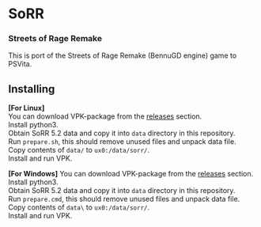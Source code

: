 # SoRR

### Streets of Rage Remake

This is port of the Streets of Rage Remake (BennuGD engine) game to PSVita.


## Installing

**[For Linux]**  
You can download VPK-package from the [releases](https://github.com/isage/sorr-vita/releases) section.  
Install python3.   
Obtain SoRR 5.2 data and copy it into `data` directory in this repository.  
Run `prepare.sh`, this should remove unused files and unpack data file.  
Copy contents of `data/` to `ux0:/data/sorr/`.  
Install and run VPK.  

**[For Windows]**
You can download VPK-package from the [releases](https://github.com/isage/sorr-vita/releases) section.  
Install python3.   
Obtain SoRR 5.2 data and copy it into `data` directory in this repository.  
Run `prepare.cmd`, this should remove unused files and unpack data file.  
Copy contents of `data\` to `ux0:/data/sorr/`.  
Install and run VPK.  
